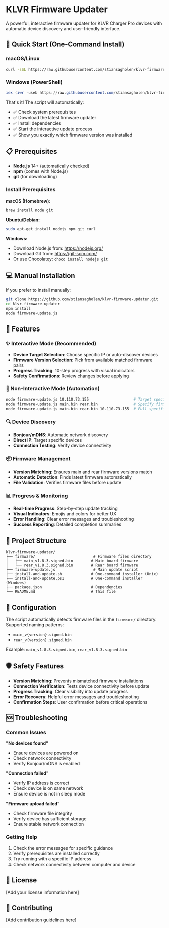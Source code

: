 # KLVR Firmware Updater

A powerful, interactive firmware updater for KLVR Charger Pro devices with automatic device discovery and user-friendly interface.

## 🚀 Quick Start (One-Command Install)

### macOS/Linux
```bash
curl -sSL https://raw.githubusercontent.com/stiansagholen/klvr-firmware-updater/main/install-and-update.sh | bash
```

### Windows (PowerShell)
```powershell
iex (iwr -useb https://raw.githubusercontent.com/stiansagholen/klvr-firmware-updater/main/install-and-update.ps1)
```

That's it! The script will automatically:
- ✅ Check system prerequisites
- ✅ Download the latest firmware updater
- ✅ Install dependencies
- ✅ Start the interactive update process
- ✅ Show you exactly which firmware version was installed

## 📋 Prerequisites

- **Node.js** 14+ (automatically checked)
- **npm** (comes with Node.js)
- **git** (for downloading)

### Install Prerequisites

**macOS (Homebrew):**
```bash
brew install node git
```

**Ubuntu/Debian:**
```bash
sudo apt-get install nodejs npm git curl
```

**Windows:**
- Download Node.js from: https://nodejs.org/
- Download Git from: https://git-scm.com/
- Or use Chocolatey: `choco install nodejs git`

## 💻 Manual Installation

If you prefer to install manually:

```bash
git clone https://github.com/stiansagholen/klvr-firmware-updater.git
cd klvr-firmware-updater
npm install
node firmware-update.js
```

## 🎯 Features

### ✨ Interactive Mode (Recommended)
- **Device Target Selection**: Choose specific IP or auto-discover devices
- **Firmware Version Selection**: Pick from available matched firmware pairs
- **Progress Tracking**: 10-step progress with visual indicators
- **Safety Confirmations**: Review changes before applying

### 🤖 Non-Interactive Mode (Automation)
```bash
node firmware-update.js 10.110.73.155                    # Target specific IP
node firmware-update.js main.bin rear.bin                # Specify firmware files
node firmware-update.js main.bin rear.bin 10.110.73.155  # Full specification
```

### 🔍 Device Discovery
- **Bonjour/mDNS**: Automatic network discovery
- **Direct IP**: Target specific devices
- **Connection Testing**: Verify device connectivity

### 📦 Firmware Management
- **Version Matching**: Ensures main and rear firmware versions match
- **Automatic Detection**: Finds latest firmware automatically
- **File Validation**: Verifies firmware files before update

### 📊 Progress & Monitoring
- **Real-time Progress**: Step-by-step update tracking
- **Visual Indicators**: Emojis and colors for better UX
- **Error Handling**: Clear error messages and troubleshooting
- **Success Reporting**: Detailed completion summaries

## 📁 Project Structure

```
klvr-firmware-updater/
├── firmware/                          # Firmware files directory
│   ├── main_v1.8.3.signed.bin        # Main board firmware
│   └── rear_v1.8.3.signed.bin        # Rear board firmware
├── firmware-update.js                 # Main update script
├── install-and-update.sh             # One-command installer (Unix)
├── install-and-update.ps1            # One-command installer (Windows)
├── package.json                      # Dependencies
└── README.md                         # This file
```

## 🔧 Configuration

The script automatically detects firmware files in the `firmware/` directory. Supported naming patterns:
- `main_v{version}.signed.bin`
- `rear_v{version}.signed.bin`

Example: `main_v1.8.3.signed.bin`, `rear_v1.8.3.signed.bin`

## 🛡️ Safety Features

- **Version Matching**: Prevents mismatched firmware installations
- **Connection Verification**: Tests device connectivity before update
- **Progress Tracking**: Clear visibility into update progress
- **Error Recovery**: Helpful error messages and troubleshooting
- **Confirmation Steps**: User confirmation before critical operations

## 🆘 Troubleshooting

### Common Issues

**"No devices found"**
- Ensure devices are powered on
- Check network connectivity
- Verify Bonjour/mDNS is enabled

**"Connection failed"**
- Verify IP address is correct
- Check device is on same network
- Ensure device is not in sleep mode

**"Firmware upload failed"**
- Check firmware file integrity
- Verify device has sufficient storage
- Ensure stable network connection

### Getting Help

1. Check the error messages for specific guidance
2. Verify prerequisites are installed correctly
3. Try running with a specific IP address
4. Check network connectivity between computer and device

## 📄 License

[Add your license information here]

## 🤝 Contributing

[Add contribution guidelines here]
